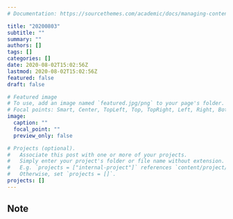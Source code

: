 ```yaml
---
# Documentation: https://sourcethemes.com/academic/docs/managing-content/

title: "20200803"
subtitle: ""
summary: ""
authors: []
tags: []
categories: []
date: 2020-08-02T15:02:56Z
lastmod: 2020-08-02T15:02:56Z
featured: false
draft: false

# Featured image
# To use, add an image named `featured.jpg/png` to your page's folder.
# Focal points: Smart, Center, TopLeft, Top, TopRight, Left, Right, BottomLeft, Bottom, BottomRight.
image:
  caption: ""
  focal_point: ""
  preview_only: false

# Projects (optional).
#   Associate this post with one or more of your projects.
#   Simply enter your project's folder or file name without extension.
#   E.g. `projects = ["internal-project"]` references `content/project/deep-learning/index.md`.
#   Otherwise, set `projects = []`.
projects: []
---
```


## Note

